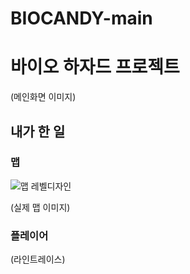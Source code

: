 # BIOCANDY-main


<h1>바이오 하자드 프로젝트</h1>

(메인화면 이미지)

<h2>내가 한 일</h2>

<h3>맵</h3>


![맵 레벨디자인](https://user-images.githubusercontent.com/53935322/227162603-995958c0-9d98-4d33-b60b-09917958d9d3.png)


(실제 맵 이미지)

<h3>플레이어</h3>

(라인트레이스)
